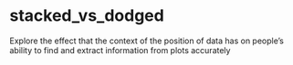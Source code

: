 # stacked_vs_dodged
Explore the effect that the context of the position of data has on people’s ability to find and extract information from plots accurately
